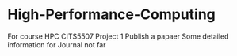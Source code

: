 # High-Performance-Computing
For course HPC CITS5507 Project 1
Publish a papaer
Some detailed information for Journal
not far
